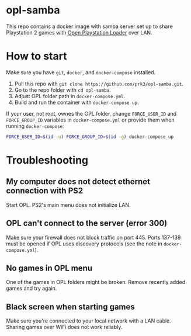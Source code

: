 # opl-samba

This repo contains a docker image with samba server set up to share Playstation 2 games with [Open Playstation Loader](https://github.com/ps2homebrew/Open-PS2-Loader) over LAN.

# How to start

Make sure you have `git`, `docker`, and `docker-compose` installed.

1. Pull this repo with `git clone https://github.com/prk3/opl-samba.git`.
1. Go to the repo folder with `cd opl-samba`.
1. Adjust OPL folder path in `docker-compose.yml`.
1. Build and run the container with `docker-compose up`.

If your user, not root, ownes the OPL folder, change `FORCE_USER_ID` and `FORCE_GROUP_ID` variables in `docker-compose.yml` or provide them when running `docker-compose`:
```bash
FORCE_USER_ID=$(id -u) FORCE_GROUP_ID=$(id -g) docker-compose up
```

# Troubleshooting

## My computer does not detect ethernet connection with PS2

Start OPL. PS2's main menu does not initialize LAN.

## OPL can't connect to the server (error 300)

Make sure your firewall does not block traffic on port 445. Ports 137-139 must be opened if OPL uses discovery protocols (see the note in `docker-compose.yml`).

## No games in OPL menu

One of the games in OPL folders might be broken. Remove recently added games and try again.

## Black screen when starting games

Make sure you're connected to your local network with a LAN cable. Sharing games over WiFi does not work reliably.
